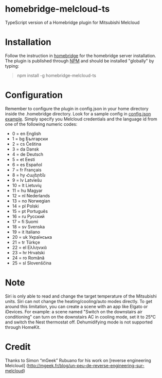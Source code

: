 # homebridge-melcloud-ts
TypeScript version of a Homebridge plugin for Mitsubishi Melcloud

# Installation
Follow the instruction in [homebridge](https://www.npmjs.com/package/homebridge) for the homebridge server installation.
The plugin is published through [NPM](https://www.npmjs.com/package/homebridge-melcloud-ts) and should be installed "globally" by typing:

> npm install -g homebridge-melcloud-ts

# Configuration
Remember to configure the plugin in config.json in your home directory inside the .homebridge directory.
Look for a sample config in [config.json example](https://github.com/Dids/homebridge-melcloud/blob/master/config.json). 
Simply specify you Melcloud credentials and the language id from one of the following numeric codes:
+ 0	=	en	English
+ 1	=	bg	Български
+ 2	=	cs	Čeština
+ 3	=	da	Dansk
+ 4	=	de	Deutsch
+ 5	=	et	Eesti
+ 6	=	es	Español
+ 7	=	fr	Français
+ 8	=	hy	Հայերեն
+ 9	=	lv	Latviešu
+ 10	=	lt	Lietuvių
+ 11	=	hu	Magyar
+ 12	=	nl	Nederlands
+ 13	=	no	Norwegian
+ 14	=	pl	Polski
+ 15	=	pt	Português
+ 16	=	ru	Русский
+ 17	=	fi	Suomi
+ 18	=	sv	Svenska
+ 19	=	it	Italiano
+ 20	=	uk	Українська
+ 21	=	tr	Türkçe
+ 22	=	el	Ελληνικά
+ 23	=	hr	Hrvatski
+ 24	=	ro	Română
+ 25	=	sl	Slovenščina

# Note
Siri is only able to read and change the target temperature of the Mitsubishi units. Siri can not change the heating/cooling/auto modes directly.
To get around this limitation, you can create a scene with an app like Elgato or iDevices. For example:
a scene named "Switch on the downstairs air conditioning" can turn on the downstairs AC in cooling mode, set it to 25°C and switch the Nest thermostat off.
Dehumidifying mode is not supported through HomeKit. 

# Credit
Thanks to Simon “mGeek” Rubuano for his work on [reverse engineering Melcloud] (http://mgeek.fr/blog/un-peu-de-reverse-engineering-sur-melcloud)
